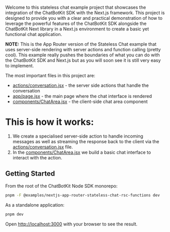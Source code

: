 Welcome to this stateless chat example project that showcases the integration of the ChatBotKit SDK with the Next.js framework. This project is designed to provide you with a clear and practical demonstration of how to leverage the powerful features of the ChatBotKit SDK alongside the ChatBotKit Next library in a Next.js environment to create a basic yet functional chat application.

**NOTE:** This is the App Router version of the Stateless Chat example that uses server-side rendering with server actions and function calling (pretty cool). This example really pushes the boundaries of what you can do with the ChatBotKit SDK and Next.js but as you will soon see it is still very easy to implement.

The most important files in this project are:

- [actions/conversation.jsx](actions/conversation.jsx) - the server side actions that handle the conversation
- [app/page.jsx](app/page.jsx) - the main page where the chat interface is rendered
- [components/ChatArea.jsx](components/ChatArea.jsx) - the client-side chat area component

# This is how it works:

1. We create a specialised server-side action to handle incoming messages as well as streaming the response back to the client via the [actions/conversation.jsx](actions/conversation.jsx) file.
2. In the [components/ChatArea.jsx](components/ChatArea.jsx) we build a basic chat interface to interact with the action.

## Getting Started

From the root of the ChatBotKit Node SDK monorepo:

```bash
pnpm -F @examples/nextjs-app-router-stateless-chat-rsc-functions dev
```

As a standalone application:

```bash
pnpm dev
```

Open [http://localhost:3000](http://localhost:3000) with your browser to see the result.
